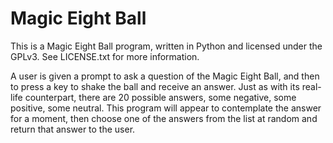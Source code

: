 # Magic Eight Ball

This is a Magic Eight Ball program, written in Python and licensed under the GPLv3. See LICENSE.txt for more information. 

A user is given a prompt to ask a question of the Magic Eight Ball, and then to press a key to shake the ball and receive an answer. Just as with its real-life counterpart, there are 20 possible answers, some negative, some positive, some neutral. This program will appear to contemplate the answer for a moment, then choose one of the answers from the list at random and return that answer to the user. 
